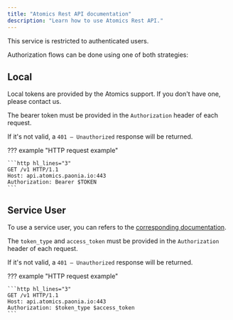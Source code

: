 ```yaml
---
title: "Atomics Rest API documentation"
description: "Learn how to use Atomics Rest API."
---
```


This service is restricted to authenticated users.

Authorization flows can be done using one of both strategies:

## Local

Local tokens are provided by the Atomics support. If you don't have one, please contact us.

The bearer token must be provided in the `Authorization` header of each request.

If it's not valid, a `401 – Unauthorized` response will be returned.

??? example "HTTP request example"

    ```http hl_lines="3"
    GET /v1 HTTP/1.1
    Host: api.atomics.paonia.io:443
    Authorization: Bearer $TOKEN
    ```

## Service User

To use a service user, you can refers to the [corresponding documentation](/iam/service_user).

The `token_type` and `access_token` must be provided in the `Authorization` header of each request.

If it's not valid, a `401 – Unauthorized` response will be returned.

??? example "HTTP request example"

    ```http hl_lines="3"
    GET /v1 HTTP/1.1
    Host: api.atomics.paonia.io:443
    Authorization: $token_type $access_token
    ```